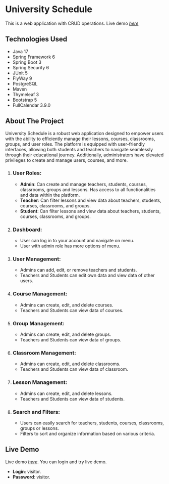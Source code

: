 # University Schedule
This is a web application with CRUD operations.
Live demo [_here_](http://schedule.lol)

## Technologies Used
- Java 17
- Spring Framework 6
- Spring Boot 3
- Spring Security 6
- JUnit 5
- FlyWay 9
- PostgreSQL
- Maven
- Thymeleaf 3
- Bootstrap 5
- FullCalendar 3.9.0

## About The Project
University Schedule is a robust web application designed to empower users with the ability to efficiently manage their lessons, courses, classrooms, groups, and user roles. The platform is equipped with user-friendly interfaces, allowing both students and teachers to navigate seamlessly through their educational journey. Additionally, administrators have elevated privileges to create and manage users, courses, and more.

1. ### User Roles:
   - **Admin**: Can create and manage teachers, students, courses, classrooms, groups and lessons. Has access to all functionalities and data within the platform.
   - **Teacher**: Can filter lessons and view data about teachers, students, courses, classrooms, and groups.
   - **Student**: Can filter lessons and view data about teachers, students, courses, classrooms, and groups.
2. ### Dashboard:
   - User can log in to your account and navigate on menu.
   - User with admin role has more options of menu.
3. ### User Management:
   - Admins can add, edit, or remove teachers and students.
   - Teachers and Students can edit own data and view data of other users.
4. ### Course Management:
   - Admins can create, edit, and delete courses.
   - Teachers and Students can view data of courses.
5. ### Group Management:
   - Admins can create, edit, and delete groups.
   - Teachers and Students can view data of groups.
6. ### Classroom Management:
   - Admins can create, edit, and delete classrooms.
   - Teachers and Students can view data of classroom.
7. ### Lesson Management:
   - Admins can create, edit, and delete lessons.
   - Teachers and Students can view data of students.
8. ### Search and Filters:
   - Users can easily search for teachers, students, courses, classrooms, groups  or lessons.
   - Filters to sort and organize information based on various criteria.

## Live Demo
Live demo [_here_](http://schedule.lol). You can login and try live demo.
- **Login**: visitor.
- **Password**: visitor.
